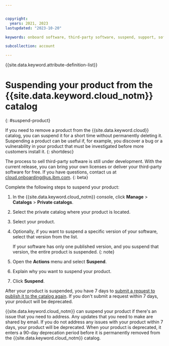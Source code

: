 ```yaml
---


copyright:
  years: 2021, 2023
lastupdated: "2023-10-20"

keywords: onboard software, third-party software, suspend, support, software, sellers, catalog, Partner Center - Sell, remove, delete, deprecate, catalogs, private catalogs

subcollection: account

---
```


{{site.data.keyword.attribute-definition-list}}

# Suspending your product from the {{site.data.keyword.cloud_notm}} catalog
{: #suspend-product}

If you need to remove a product from the {{site.data.keyword.cloud}} catalog, you can suspend it for a short time without permanently deleting it. Suspending a product can be useful if, for example, you discover a bug or a vulnerability in your product that must be investigated before more customers install it.
{: shortdesc}

The process to sell third-party software is still under development. With the current release, you can bring your own licenses or deliver your third-party software for free. If you have questions, contact us at cloud.onboarding@us.ibm.com.
{: beta}



Complete the following steps to suspend your product:




1. In the {{site.data.keyword.cloud_notm}} console, click **Manage** > **Catalogs** > **Private catalogs**.
1. Select the private catalog where your product is located.
1. Select your product.
1. Optionally, if you want to suspend a specific version of your software, select that version from the list.

   If your software has only one published version, and you suspend that version, the entire product is suspended.
   {: note}

1. Open the **Actions** menu and select **Suspend**.
1. Explain why you want to suspend your product.
1. Click **Suspend**.

After your product is suspended, you have 7 days to [submit a request to publish it to the catalog again](/docs/sell?topic=sell-sw-publish). If you don't submit a request within 7 days, your product will be deprecated.

{{site.data.keyword.cloud_notm}} can suspend your product if there's an issue that you need to address. Any updates that you need to make are shared by email. If you do not address any issues with your product within 7 days, your product will be deprecated. When your product is deprecated, it enters a 90-day deprecation period before it is permanently removed from the {{site.data.keyword.cloud_notm}} catalog.

